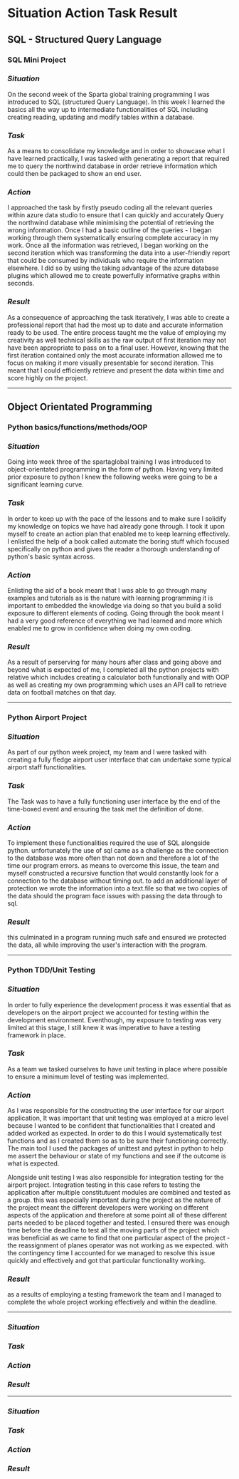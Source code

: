 # Situation Action Task Result

## SQL - Structured Query Language

### SQL Mini Project

### ***Situation***

On the second week of the Sparta global training programming I was introduced to SQL (structured Query Language). In this week I learned the basics all the way up to intermediate functionalities of SQL including creating reading, updating and modify tables within a database.

### ***Task***

As a means to consolidate my knowledge and in order to showcase what I have learned practically, I was tasked with generating a report that required me to query the northwind database in order retrieve information which could then be packaged to show an end user.  

### ***Action***

I approached the task by firstly pseudo coding all the relevant queries within azure data studio to ensure that I can quickly and accurately Query the northwind database while minimising the potential of retrieving the wrong information. Once I had a basic outline of the queries - I began working through them systematically ensuring complete accuracy in my work. Once all the information was retrieved, I began working on the second iteration which was transforming the data into a user-friendly report that could be consumed by individuals who require the information elsewhere. I did so by using the taking advantage of the azure database plugins which allowed me to create powerfully informative graphs within seconds.  

### ***Result***

As a consequence of approaching the task iteratively, I was able to create a professional report that had the most up to date and accurate information ready to be used. The entire process taught me the value of employing my creativity as well technical skills as the raw output of first iteration may not have been appropriate to pass on to a final user. However,  knowing that the first iteration contained only the most accurate information allowed me to focus on making it more visually presentable for second iteration. This meant that I could efficiently retrieve and present the data within time and score highly on the project.


---
## Object Orientated Programming 

### Python basics/functions/methods/OOP

### ***Situation***

Going into week three of the spartaglobal training I was introduced to object-orientated programming in the form of python. Having very limited prior exposure to python I knew the following weeks were going to be a significant learning curve.  

### ***Task***

In order to keep up with the pace of the lessons and to make sure I solidify my knowledge on topics we have had already gone through. I took it upon myself to create an action plan that enabled me to keep learning effectively. I enlisted the help of a book called automate the boring stuff which focused specifically on python and gives the reader a thorough understanding of python's basic syntax across.

### ***Action***

Enlisting the aid of a book meant that I was able to go through many examples and tutorials as is the nature with learning programming it is important to embedded the knowledge via doing so that you build a solid exposure to different elements of coding. Going through the book meant I had a very good reference of everything we had learned and more which enabled me to grow in confidence when doing my own coding.

### ***Result***

As a result of perserving for many hours after class and going above and beyond what is expected of me, I completed all the python projects with relative which includes creating a calculator both functionally and with OOP as well as creating my own programming which uses an API call to retrieve data on football matches on that day.


---

### Python Airport Project

### ***Situation***

As part of our python week project, my team and I were tasked with creating a fully fledge airport user interface that can undertake some typical airport staff functionalities.

### ***Task***

The Task was to have a fully functioning user interface by the end of the time-boxed event and ensuring the task met the definition of done.


### ***Action***

To implement these functionalities required the use of SQL alongside python. unfortunately the use of sql came as a challenge as the connection to the database was more often than not down and therefore a lot of the time our program errors. as means to overcome this issue, the team and myself constructed a recursive function that would constantly look for a connection to the database without timing out. to add an additional layer of protection we wrote the information into a text.file so that we two copies of the data should the program face issues with passing the data through to sql.

### ***Result***

this culminated in a program running much safe and ensured we protected the data, all while improving the user's interaction with the program.

---

### Python TDD/Unit Testing

### ***Situation***

In order to fully experience the development process it was essential that as developers on the airport project we accounted for testing within the development environment. Eventhough, my exposure to testing was very limited at this stage, I still knew it was imperative to have a testing framework in place.


### ***Task***

As a team we tasked ourselves to have unit testing in place where possible to ensure a minimum level of testing was implemented.

### ***Action***

As I was responsible for the constructing the user interface for our airport application, It was important that unit testing was employed at a micro level because I wanted to be confident that functionalities that I created and added worked as expected. In order to do this I would systematically test functions and as I created them so as to be sure their functioning correctly. The main tool I used the packages of unittest and pytest in python to help me assert the behaviour or state of my functions and see if the outcome is what is expected.

Alongside unit testing I was also responsible for integration testing for the airport project. Integration testing in this case refers to testing the application after multiple constitutuent modules are combined and tested as a group. this was especially important during the project as the nature of the project meant the different developers were working on different aspects of the application and therefore at some point all of these different parts needed to be placed together and tested. I ensured there was enough time before the deadline to test all the moving parts of the project which was beneficial as we came to find that one particular aspect of the project - the reassignment of planes operator was not working as we expected. with the contingency time I accounted for we managed to resolve this issue quickly and effectively and got that particular functionality working.

### ***Result***

as a results of employing a testing framework the team and I managed to complete the whole project working effectively and within the deadline.

---

###

### ***Situation***

### ***Task***

### ***Action***

### ***Result***


---

###

### ***Situation***

### ***Task***

### ***Action***

### ***Result***
